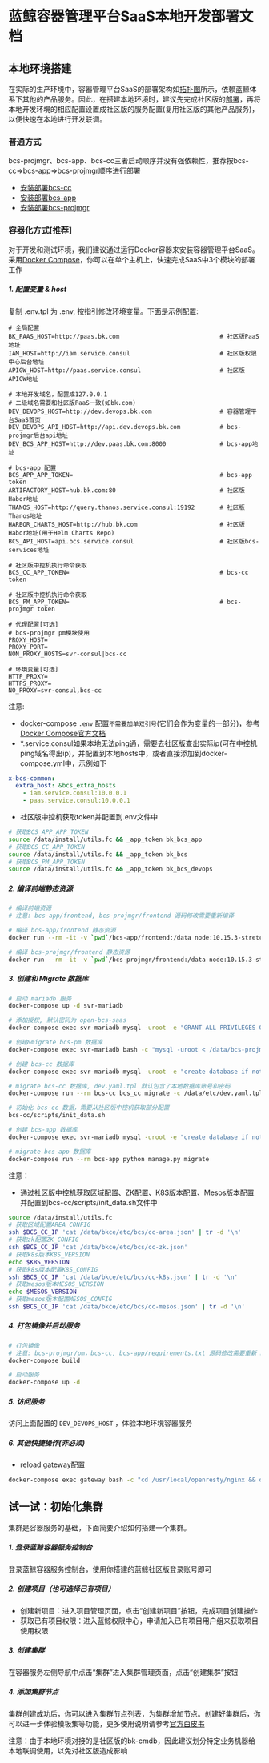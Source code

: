 # 蓝鲸容器管理平台SaaS本地开发部署文档

## 本地环境搭建

在实际的生产环境中，容器管理平台SaaS的部署架构如[拓扑图](/docs/overview/project_deploy.md)所示，依赖蓝鲸体系下其他的产品服务。因此，在搭建本地环境时，建议先完成社区版的[部署]()，再将本地开发环境的相应配置设置成社区版的服务配置(复用社区版的其他产品服务)，以便快速在本地进行开发联调。

### 普通方式

bcs-projmgr、bcs-app、bcs-cc三者启动顺序并没有强依赖性，推荐按bcs-cc=>bcs-app=>bcs-projmgr顺序进行部署
- [安装部署bcs-cc](./dev-install-bcs-cc.md)
- [安装部署bcs-app](./dev-install-bcs-app.md)
- [安装部署bcs-projmgr](./dev-install-bcs-projmgr.md)

### 容器化方式[推荐]

对于开发和测试环境，我们建议通过运行Docker容器来安装容器管理平台SaaS。采用[Docker Compose](https://docs.docker.com/compose/overview/)，你可以在单个主机上，快速完成SaaS中3个模块的部署工作

##### 1. 配置变量 & host
复制 .env.tpl 为 .env, 按指引修改环境变量。下面是示例配置:
```
# 全局配置
BK_PAAS_HOST=http://paas.bk.com                            # 社区版PaaS地址
IAM_HOST=http://iam.service.consul                         # 社区版权限中心后台地址
APIGW_HOST=http://paas.service.consul                      # 社区版APIGW地址

# 本地开发域名，配置成127.0.0.1
# 二级域名需要和社区版PaaS一致(如bk.com)
DEV_DEVOPS_HOST=http://dev.devops.bk.com                   # 容器管理平台SaaS首页
DEV_DEVOPS_API_HOST=http://api.dev.devops.bk.com           # bcs-projmgr后台api地址
DEV_BCS_APP_HOST=http://dev.paas.bk.com:8000               # bcs-app地址

# bcs-app 配置
BCS_APP_APP_TOKEN=                                         # bcs-app token
ARTIFACTORY_HOST=hub.bk.com:80                             # 社区版Habor地址
THANOS_HOST=http://query.thanos.service.consul:19192       # 社区版Thanos地址
HARBOR_CHARTS_HOST=http://hub.bk.com                       # 社区版Habor地址(用于Helm Charts Repo)
BCS_API_HOST=api.bcs.service.consul                        # 社区版bcs-services地址

# 社区版中控机执行命令获取 
BCS_CC_APP_TOKEN=                                          # bcs-cc token

# 社区版中控机执行命令获取
BCS_PM_APP_TOKEN=                                          # bcs-projmgr token

# 代理配置[可选]
# bcs-projmgr pm模块使用
PROXY_HOST=
PROXY_PORT=
NON_PROXY_HOSTS=svr-consul|bcs-cc

# 环境变量[可选]
HTTP_PROXY=
HTTPS_PROXY=
NO_PROXY=svr-consul,bcs-cc
```

注意: 
- docker-compose `.env` 配置`不需要加单双引号`(它们会作为变量的一部分)，参考[Docker Compose官方文档](https://docs.docker.com/compose/env-file/)
- *.service.consul如果本地无法ping通，需要去社区版查出实际ip(可在中控机ping域名得出ip)，并配置到本地hosts中，或者直接添加到docker-compose.yml中，示例如下

```yaml
x-bcs-common:
  extra_host: &bcs_extra_hosts
    - iam.service.consul:10.0.0.1
    - paas.service.consul:10.0.0.1
```
- 社区版中控机获取token并配置到.env文件中

```bash
# 获取BCS_APP_APP_TOKEN
source /data/install/utils.fc && _app_token bk_bcs_app
# 获取BCS_CC_APP_TOKEN
source /data/install/utils.fc && _app_token bk_bcs
# 获取BCS_PM_APP_TOKEN
source /data/install/utils.fc && _app_token bk_bcs_devops
```

##### 2. 编译前端静态资源

```bash
# 编译前端资源
# 注意: bcs-app/frontend, bcs-projmgr/frontend 源码修改需要重新编译

# 编译 bcs-app/frontend 静态资源
docker run --rm -it -v `pwd`/bcs-app/frontend:/data node:10.15.3-stretch bash -c "cd /data && npm install . && npm run build"

# 编译 bcs-projmgr/frontend 静态资源
docker run --rm -it -v `pwd`/bcs-projmgr/frontend:/data node:10.15.3-stretch bash -c "cd /data && npm install . && npm run public"
```

##### 3. 创建和 Migrate 数据库

```bash
# 启动 mariadb 服务
docker-compose up -d svr-mariadb

# 添加授权, 默认密码为 open-bcs-saas
docker-compose exec svr-mariadb mysql -uroot -e "GRANT ALL PRIVILEGES ON *.* TO 'root'@'%' IDENTIFIED BY 'open-bcs-saas' WITH GRANT OPTION;FLUSH PRIVILEGES;"

# 创建&migrate bcs-pm 数据库
docker-compose exec svr-mariadb bash -c "mysql -uroot < /data/bcs-projmgr/support-files/sql/devops_pm.sql"

# 创建 bcs-cc 数据库
docker-compose exec svr-mariadb mysql -uroot -e "create database if not exists \`bcs-cc\` default character set utf8mb4 collate utf8mb4_general_ci;"

# migrate bcs-cc 数据库, dev.yaml.tpl 默认包含了本地数据库账号和密码
docker-compose run --rm bcs-cc bcs_cc migrate -c /data/etc/dev.yaml.tpl

# 初始化 bcs-cc 数据，需要从社区版中控机获取部分配置
bcs-cc/scripts/init_data.sh

# 创建 bcs-app 数据库
docker-compose exec svr-mariadb mysql -uroot -e "create database if not exists \`bcs-app\` default character set utf8mb4 collate utf8mb4_general_ci;"

# migrate bcs-app 数据库
docker-compose run --rm bcs-app python manage.py migrate
```

注意：
- 通过社区版中控机获取区域配置、ZK配置、K8S版本配置、Mesos版本配置并配置到bcs-cc/scripts/init_data.sh文件中

```bash
source /data/install/utils.fc
# 获取区域配置AREA_CONFIG
ssh $BCS_CC_IP 'cat /data/bkce/etc/bcs/cc-area.json' | tr -d '\n'
# 获取zk配置ZK_CONFIG
ssh $BCS_CC_IP 'cat /data/bkce/etc/bcs/cc-zk.json'
# 获取k8s版本K8S_VERSION
echo $K8S_VERSION
# 获取k8s版本配置K8S_CONFIG
ssh $BCS_CC_IP 'cat /data/bkce/etc/bcs/cc-k8s.json' | tr -d '\n'
# 获取mesos版本MESOS_VERSION
echo $MESOS_VERSION
# 获取mesos版本配置MESOS_CONFIG
ssh $BCS_CC_IP 'cat /data/bkce/etc/bcs/cc-mesos.json' | tr -d '\n'
```


##### 4. 打包镜像并启动服务

```bash
# 打包镜像
# 注意: bcs-projmgr/pm，bcs-cc, bcs-app/requirements.txt 源码修改需要重新 build 镜像
docker-compose build

# 启动服务
docker-compose up -d
```

##### 5. 访问服务
访问上面配置的 `DEV_DEVOPS_HOST` ，体验本地环境容器服务

##### 6. 其他快捷操作(非必须)

- reload gateway配置

```bash
docker-compose exec gateway bash -c "cd /usr/local/openresty/nginx && openresty -s reload"
```

## 试一试：初始化集群

集群是容器服务的基础，下面简要介绍如何搭建一个集群。

##### 1. 登录蓝鲸容器服务控制台
登录蓝鲸容器服务控制台，使用你搭建的蓝鲸社区版登录账号即可

##### 2. 创建项目（也可选择已有项目）
- 创建新项目：进入项目管理页面，点击“创建新项目”按钮，完成项目创建操作
- 获取已有项目权限：进入蓝鲸权限中心，申请加入已有项目用户组来获取项目使用权限

##### 3. 创建集群
在容器服务左侧导航中点击“集群”进入集群管理页面，点击“创建集群”按钮

##### 4. 添加集群节点
集群创建成功后，你可以进入集群节点列表，为集群增加节点。创建好集群后，你可以进一步体验模板集等功能，更多使用说明请参考[官方白皮书](https://docs.bk.tencent.com/bcs/)

注意：由于本地环境对接的是社区版的bk-cmdb，因此建议划分特定业务机器给本地联调使用，以免对社区版造成影响